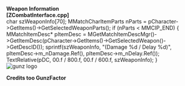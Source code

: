 <b>Weapon Information</b>
<br>
<b>[ZCombatInterface.cpp]</b> <br>
char szWeaponInfo[70];
MMatchCharItemParts nParts = pCharacter->GetItems()->GetSelectedWeaponParts();
if (nParts < MMCIP_END) {
MMatchItemDesc* pItemDesc = MGetMatchItemDescMgr()->GetItemDesc(pCharacter->GetItems()->GetSelectedWeapon()->GetDescID());
sprintf(szWeaponInfo, "(Damage %d / Delay %d)", pItemDesc->m_nDamage.Ref(), pItemDesc->m_nDelay.Ref());
TextRelative(pDC, 00.f / 800.f, 00.f / 600.f, szWeaponInfo);
}
<br>
![gunz logo](https://i.imgur.com/7XOHNz5.png)

<b> Credits too GunzFactor </b>
